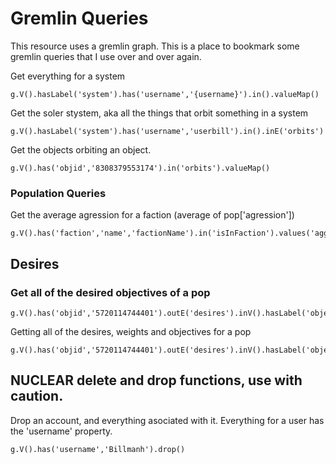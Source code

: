 # Gremlin Queries
This resource uses a gremlin graph. This is a place to bookmark some gremlin queries that I use over and over again. 

Get everything for a system
```
g.V().hasLabel('system').has('username','{username}').in().valueMap()
```

Get the soler stystem, aka all the things that orbit something in a system 
```
g.V().hasLabel('system').has('username','userbill').in().inE('orbits')
```

Get the objects orbiting an object.
```
g.V().has('objid','8308379553174').in('orbits').valueMap()
```
### Population Queries
Get the average agression for a faction (average of pop['agression'])
```
g.V().has('faction','name','factionName').in('isInFaction').values('aggression').mean()
```

##  Desires
### Get all of the desired objectives of a pop
```
g.V().has('objid','5720114744401').outE('desires').inV().hasLabel('objective')
```
Getting all of the desires, weights and objectives for a pop
```
g.V().has('objid','5720114744401').outE('desires').inV().hasLabel('objective').dedup().path().by('name').by('weight').by('type')
```


## NUCLEAR delete and drop functions, use with caution.
Drop an account, and everything asociated with it. Everything for a user has the 'username' property.  
```
g.V().has('username','Billmanh').drop()
```

